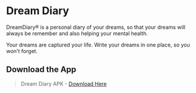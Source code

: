 # Dream Diary

DreamDiary® is a personal diary of your dreams, so that your dreams will always be remember
and also helping your mental health.

Your dreams are captured your life. Write your dreams in one place, so you won't forget.

## Download the App

> Dream Diary APK - [Download Here](https://bit.ly/3wLRppU)
